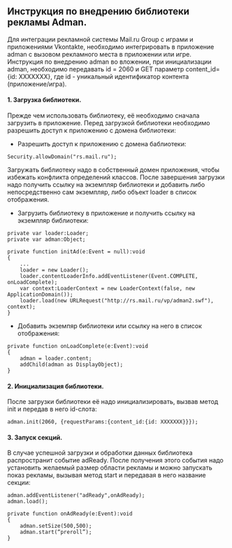 ## **Инструкция по внедрению библиотеки рекламы Adman.**

Для интеграции рекламной системы Mail.ru Group с играми и приложениями Vkontakte,
необходимо интегрировать в приложение adman c вызовом рекламного места в приложении или игре.
Инструкция по внедрению adman во вложении, при инициализации adman,
необходимо передавать id = 2060 и GET параметр content_id={id: XXXXXXX},
где id - уникальный идентификатор контента (приложение/игра).

#### **1. Загрузка библиотеки.**
Прежде чем использовать библиотеку, её необходимо сначала загрузить в приложение.
Перед загрузкой библиотеки необходимо разрешить доступ к приложению с домена библиотеки:

* Разрешить доступ к приложению с домена баблиотеки:
```as3
Security.allowDomain("rs.mail.ru");
```

Загружать библиотеку надо в собственный домен приложения, чтобы избежать конфликта 
определений классов. После завершения загрузки надо получить ссылку на экземпляр библиотеки и 
добавить либо непосредственно сам экземпляр, либо объект loader в список отображения.

* Загрузить библиотеку в приложение и получить ссылку на экземпляр библиотеки:
```as3
private var loader:Loader;
private var adman:Object;
```
```as3
private function initAd(e:Event = null):void
{
    ...
    loader = new Loader();
    loader.contentLoaderInfo.addEventListener(Event.COMPLETE, onLoadComplete);
    var context:LoaderContext = new LoaderContext(false, new ApplicationDomain());
    loader.load(new URLRequest("http://rs.mail.ru/vp/adman2.swf"), context);
}
```

* Добавить экземпяр библиотеки или ссылку на него в список отображения:
```as3
private function onLoadComplete(e:Event):void
{
    adman = loader.content;
    addChild(adman as DisplayObject);
}
```

#### **2. Инициализация библиотеки.** 
После загрузки библиотеки её надо инициализировать, вызвав метод init и передав в него id-слота:
```as3
adman.init(2060, {requestParams:{content_id:{id: XXXXXXX}}});
```
#### **3. Запуск секций.**
В случае успешной загрузки и обработки данных библиотека распространит событие adReady. 
После получения этого события надо установить желаемый размер области рекламы и можно 
запускать показ рекламы, вызывая метод start и передавая в него название секции:
```as3
adman.addEventListener("adReady",onAdReady);
adman.load();

private function onAdReady(e:Event):void
{
    adman.setSize(500,500);
    adman.start(“preroll”);
}
```
